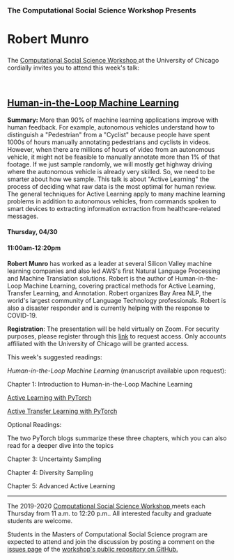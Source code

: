 <h3 class=pfblock-header> The Computational Social Science Workshop Presents </h3>

<h1 class=pfblock-header3> Robert Munro</h1>
<h3 class=pfblock-header3>  </h3>
<h3 class=pfblock-header3>  </h3>



<p class=pfblock-header3>The <a href="https://macss.uchicago.edu/content/computation-workshop"> Computational Social Science Workshop </a> at the University of Chicago cordially invites you to attend this week's talk:</p>



<br>

<div class=pfblock-header3>
<h2 class=pfblock-header>
  <a href=https://github.com/uchicago-computation-workshop/Spring2020/tree/master/04-30_Munro> Human-in-the-Loop Machine Learning </a>
</h2>
</div>



<p class=footertext2>

**Summary:** More than 90% of machine learning applications improve with human feedback. For example, autonomous vehicles understand how to distinguish a "Pedestrian" from a "Cyclist" because people have spent 1000s of hours manually annotating pedestrians and cyclists in videos. However, when there are millions of hours of video from an autonomous vehicle, it might not be feasible to manually annotate more than 1% of that footage. If we just sample randomly, we will mostly get highway driving where the autonomous vehicle is already very skilled. So, we need to be smarter about how we sample. This talk is about "Active Learning" the process of deciding what raw data is the most optimal for human review. The general techniques for Active Learning apply to many machine learning problems in addition to autonomous vehicles, from commands spoken to smart devices to extracting information extraction from healthcare-related messages.

</p>

<h4 class=pfblock-header3> Thursday, 04/30 </h4>
<h4 class=pfblock-header3> 11:00am-12:20pm </h4>

<p class=footertext2>

**Robert Munro** has worked as a leader at several Silicon Valley machine learning companies and also led AWS's first Natural Language Processing and Machine Translation solutions. Robert is the author of Human-in-the-Loop Machine Learning, covering practical methods for Active Learning, Transfer Learning, and Annotation. Robert organizes Bay Area NLP, the world's largest community of Language Technology professionals. Robert is also a disaster responder and is currently helping with the response to COVID-19.

</p>

**Registration**: The presentation will be held virtually on Zoom. For security purposes, please register through this [link](https://uchicago.zoom.us/meeting/register/tJIlc--gpzgtE9XfctGP_TeIVM5DFYcerXhE) to request access. Only accounts affiliated with the University of Chicago will be granted access.



This week's suggested readings:

<i>Human-in-the-Loop Machine Learning</i>   (manuscript available upon request):

Chapter 1: Introduction to Human-in-the-Loop Machine Learning

[Active Learning with PyTorch](https://medium.com/pytorch/https-medium-com-robert-munro-active-learning-with-pytorch-2f3ee8ebec)

[Active Transfer Learning with PyTorch](https://medium.com/pytorch/active-transfer-learning-with-pytorch-71ed889f08c1)

Optional Readings:

The two PyTorch blogs summarize these three chapters, which you can also read for a deeper dive into the topics

Chapter 3: Uncertainty Sampling

Chapter 4: Diversity Sampling 

Chapter 5: Advanced Active Learning 

---

<p class=footertext> The 2019-2020 <a href="https://macss.uchicago.edu/content/computation-workshop"> Computational Social Science Workshop </a> meets each Thursday from 11 a.m. to 12:20 p.m.. All interested faculty and graduate students are welcome.</p>



<p class=footertext>Students in the Masters of Computational Social Science program are expected to attend and join the discussion by posting a comment on the <a href=https://github.com/uchicago-computation-workshop/Spring2020/issues/2>issues page</a> of the <a href=https://github.com/uchicago-computation-workshop/Spring2020/tree/master/04-30_Munro>workshop's public repository on GitHub.</a></p>
